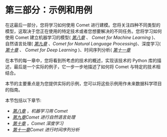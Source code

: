 

# 第三部分：示例和用例

在这最后一部分，您将学习如何使用 Comet 进行建模。您将关注四种不同类型的模型，这取决于您正在使用的特定技术或者您想要解决的不同任务。您将学习如何使用 Comet 建立机器学习的模型( [*第八章*](B17530_08_ePub.xhtml#_idTextAnchor169) 、 *Comet for Machine Learning* )、自然语言处理( [*第九章*](B17530_09_ePub.xhtml#_idTextAnchor192) 、*Comet for Natural Language Processing*)、深度学习( [*第十章*](B17530_10_ePub.xhtml#_idTextAnchor216) 、 *Comet for Deep Learning* )、时间序列分析( [*第十一章*](B17530_11_ePub.xhtml#_idTextAnchor236)

在本节的每一章中，您将看到所考虑的技术的概述，实现该技术的 Python 库的描述，最后是一个实际的例子，它一步一步地描述了如何将 Comet 与特定的技术相结合。

本节的主要重点是为您提供实际的示例，您可以将这些示例用作未来数据科学项目的指南。

本节包括以下章节:

*   [*第八章*](B17530_08_ePub.xhtml#_idTextAnchor169) ，*机器学习用 Comet*
*   [*第九章*](B17530_09_ePub.xhtml#_idTextAnchor192)*Comet 进行自然语言处理*
*   [*第十章*](B17530_10_ePub.xhtml#_idTextAnchor216) ，*Comet 深度学习*
*   [*第十一章*](B17530_11_ePub.xhtml#_idTextAnchor236)*Comet 进行时间序列分析*